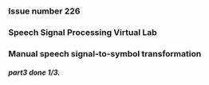 ### Issue number 226
### Speech Signal Processing Virtual Lab 
### Manual speech signal-to-symbol transformation


##### part3 done 1/3.
